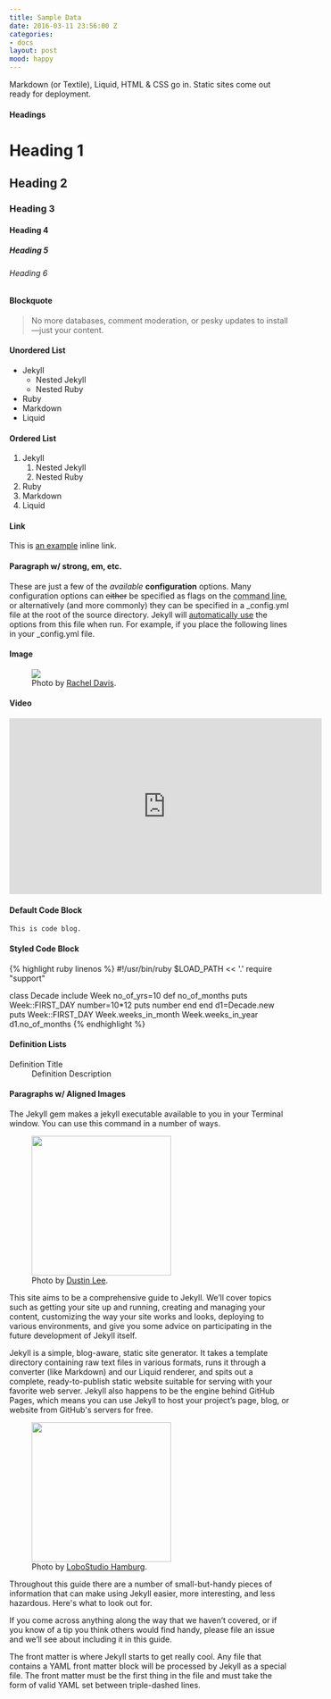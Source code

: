 ```yaml
---
title: Sample Data
date: 2016-03-11 23:56:00 Z
categories:
- docs
layout: post
mood: happy
---
```


Markdown (or Textile), Liquid, HTML & CSS go in. Static sites come out ready for deployment.

#### Headings

# Heading 1

## Heading 2

### Heading 3

#### Heading 4

##### Heading 5

###### Heading 6

#### Blockquote

> No more databases, comment moderation, or pesky updates to install—just your content.

#### Unordered List

* Jekyll
    * Nested Jekyll
    * Nested Ruby
* Ruby
* Markdown
* Liquid

#### Ordered List

1. Jekyll
    1. Nested Jekyll
    2. Nested Ruby
2. Ruby
3. Markdown
4. Liquid

#### Link

This is <a href="http://example.com/" title="Title">an example</a> inline link.

#### Paragraph w/ strong, em, etc.

These are just a few of the *available* **configuration** options. Many configuration options can <strike>either</strike> be specified as flags on the <abbr title="Command Line Tool">command line</abbr>, or alternatively (and more commonly) they can be specified in a _config.yml file at the root of the source directory. Jekyll will <a href="http://joro.me/" target="_blank">automatically use</a> the options from this file when run. For example, if you place the following lines in your _config.yml file.

#### Image
<figure class="aligncenter">
	<img src="https://images.unsplash.com/photo-1449452198679-05c7fd30f416?ixlib=rb-0.3.5&q=80&fm=jpg&crop=entropy&s=73181f1c6d56b933b30de2bfe21fdf3b" />
	<figcaption>Photo by <a href="https://unsplash.com/rmaedavis" target="_blank">Rachel Davis</a>.</figcaption>
</figure>

#### Video

<iframe width="560" height="315" src="https://www.youtube.com/embed/iWowJBRMtpc" frameborder="0" allowfullscreen></iframe>

#### Default Code Block

    This is code blog.

#### Styled Code Block
	
{% highlight ruby linenos %}
#!/usr/bin/ruby
$LOAD_PATH << '.'
require "support"

class Decade
include Week
   no_of_yrs=10
   def no_of_months
      puts Week::FIRST_DAY
      number=10*12
      puts number
   end
end
d1=Decade.new
puts Week::FIRST_DAY
Week.weeks_in_month
Week.weeks_in_year
d1.no_of_months
{% endhighlight %}
	
#### Definition Lists
	
<dl>
    <dt>Definition Title</dt>
    <dd>Definition Description</dd>
</dl>

#### Paragraphs w/ Aligned Images

The Jekyll gem makes a jekyll executable available to you in your Terminal window. You can use this command in a number of ways.

<figure class="alignleft">
	<img width="250" src="https://images.unsplash.com/photo-1432821596592-e2c18b78144f?ixlib=rb-0.3.5&q=80&fm=jpg&crop=entropy&s=3f9c78df0edb464244bbabb04d1797d8" />
	<figcaption>Photo by <a href="https://unsplash.com/dustinlee" target="_blank">Dustin Lee</a>.</figcaption>
</figure>

This site aims to be a comprehensive guide to Jekyll. We’ll cover topics such as getting your site up and running, creating and managing your content, customizing the way your site works and looks, deploying to various environments, and give you some advice on participating in the future development of Jekyll itself.

Jekyll is a simple, blog-aware, static site generator. It takes a template directory containing raw text files in various formats, runs it through a converter (like Markdown) and our Liquid renderer, and spits out a complete, ready-to-publish static website suitable for serving with your favorite web server. Jekyll also happens to be the engine behind GitHub Pages, which means you can use Jekyll to host your project’s page, blog, or website from GitHub's servers for free.

<figure class="alignright">
	<img width="250" src="https://images.unsplash.com/photo-1442037025225-e1cffaa2dc23?ixlib=rb-0.3.5&q=80&fm=jpg&crop=entropy&s=7fe04b68b0cb123bf568c6951c14b177" />
	<figcaption>Photo by <a href="https://unsplash.com/lobostudiohamburg" target="_blank">LoboStudio Hamburg</a>.</figcaption>
</figure>

Throughout this guide there are a number of small-but-handy pieces of information that can make using Jekyll easier, more interesting, and less hazardous. Here's what to look out for.

If you come across anything along the way that we haven’t covered, or if you know of a tip you think others would find handy, please file an issue and we’ll see about including it in this guide.

The front matter is where Jekyll starts to get really cool. Any file that contains a YAML front matter block will be processed by Jekyll as a special file. The front matter must be the first thing in the file and must take the form of valid YAML set between triple-dashed lines.